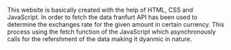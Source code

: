 This website is basically created with the help of HTML, CSS and JavaScript. In order to fetch the data franfurt API has been used to determine the exchanges rate for the given amount in certain currency. This process using the fetch function of the JavaScript which asynchronously calls for the refershment of the data making it dyanmic in nature.
